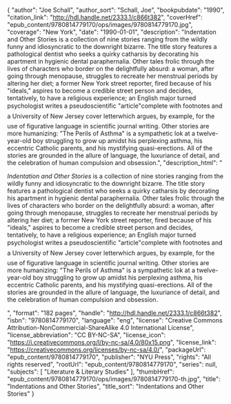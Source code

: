 {
  "author": "Joe Schall",
  "author_sort": "Schall, Joe",
  "bookpubdate": "1990",
  "citation_link": "http://hdl.handle.net/2333.1/c866t382",
  "coverHref": "epub_content/9780814779170/ops/images/9780814779170.jpg",
  "coverage": "New York",
  "date": "1990-01-01",
  "description": "Indentation and Other Stories is a collection of nine stories ranging from the wildly funny and idiosyncratic to the downright bizarre.  The title story features a pathological dentist who seeks a quirky catharsis by decorating his apartment in hygienic dental paraphernalia.  Other tales frolic through the lives of characters who border on the delightfully absurd: a woman, after going through menopause, struggles to recreate her menstrual periods by altering her diet; a former New York street reporter, fired because of his \"ideals,\" aspires to become a credible street person and decides, tentatively, to have a religious experience; an English major turned psychologist writes a pseudoscientific \"article\"&#151;complete with footnotes and a University of New Jersey cover letter&#151;which argues, by example, for the use of figurative language in scientific journal writing.  Other stories are more humanizing: \"The Perils of Asthma\" is a sympathetic lok at a twelve-year-old boy struggling to grow up amidst his perplexing asthma, his eccentric Catholic parents, and his mystifying quasi-erections.  All of the stories are grounded in the allure of language, the luxuriance of detail, and the celebration of human compulsion and obsession.",
  "description_html": "<p><i>Indentation and Other Stories</i> is a collection of nine stories ranging from the wildly funny and idiosyncratic to the downright bizarre.  The title story features a pathological dentist who seeks a quirky catharsis by decorating his apartment in hygienic dental paraphernalia.  Other tales frolic through the lives of characters who border on the delightfully absurd: a woman, after going through menopause, struggles to recreate her menstrual periods by altering her diet; a former New York street reporter, fired because of his \"ideals,\" aspires to become a credible street person and decides, tentatively, to have a religious experience; an English major turned psychologist writes a pseudoscientific \"article\"&#151;complete with footnotes and a University of New Jersey cover letter&#151;which argues, by example, for the use of figurative language in scientific journal writing.  Other stories are more humanizing: \"The Perils of Asthma\" is a sympathetic lok at a twelve-year-old boy struggling to grow up amidst his perplexing asthma, his eccentric Catholic parents, and his mystifying quasi-erections.  All of the stories are grounded in the allure of language, the luxuriance of detail, and the celebration of human compulsion and obsession.</p>",
  "format": "182 pages",
  "handle": "http://hdl.handle.net/2333.1/c866t382",
  "isbn": "9780814779170",
  "language": "eng",
  "license": "Creative Commons Attribution-NonCommercial-ShareAlike 4.0 International License",
  "license_abbreviation": "CC BY-NC-SA",
  "license_icon": "https://i.creativecommons.org/l/by-nc-sa/4.0/80x15.png",
  "license_link": "https://creativecommons.org/licenses/by-nc-sa/4.0/",
  "packageUrl": "epub_content/9780814779170",
  "publisher": "NYU Press",
  "rights": "All rights reserved",
  "rootUrl": "epub_content/9780814779170",
  "series": null,
  "subjects": [
    "Literature & Literary Studies"
  ],
  "thumbHref": "epub_content/9780814779170/ops/images/9780814779170-th.jpg",
  "title": "Indentations and Other Stories",
  "title_sort": "Indentations and Other Stories"
}
